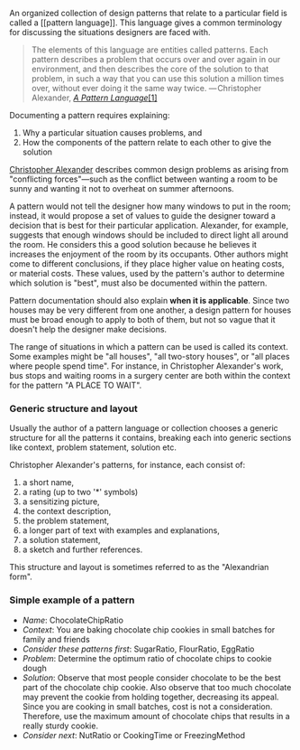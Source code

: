 An organized collection of design patterns that relate to a particular field is called a [[pattern language]]. This language gives a common terminology for discussing the situations designers are faced with.

> The elements of this language are entities called patterns. Each pattern describes a problem that occurs over and over again in our environment, and then describes the core of the solution to that problem, in such a way that you can use this solution a million times over, without ever doing it the same way twice. — Christopher Alexander, _[A Pattern Language](https://en.wikipedia.org/wiki/A_Pattern_Language "A Pattern Language")_[[1]](https://en.wikipedia.org/wiki/Design_pattern#cite_note-Alexander,_A_Pattern_Language-1)

Documenting a pattern requires explaining: 

1. Why a particular situation causes problems, and 
2. How the components of the pattern relate to each other to give the solution 

[Christopher Alexander](https://en.wikipedia.org/wiki/Christopher_Alexander "Christopher Alexander") describes common design problems as arising from "conflicting forces"—such as the conflict between wanting a room to be sunny and wanting it not to overheat on summer afternoons. 

A pattern would not tell the designer how many windows to put in the room; instead, it would propose a set of values to guide the designer toward a decision that is best for their particular application. Alexander, for example, suggests that enough windows should be included to direct light all around the room. He considers this a good solution because he believes it increases the enjoyment of the room by its occupants. Other authors might come to different conclusions, if they place higher value on heating costs, or material costs. These values, used by the pattern's author to determine which solution is "best", must also be documented within the pattern.

Pattern documentation should also explain **when it is applicable**. Since two houses may be very different from one another, a design pattern for houses must be broad enough to apply to both of them, but not so vague that it doesn't help the designer make decisions.

The range of situations in which a pattern can be used is called its context. Some examples might be "all houses", "all two-story houses", or "all places where people spend time". For instance, in Christopher Alexander's work, bus stops and waiting rooms in a surgery center are both within the context for the pattern "A PLACE TO WAIT".

### Generic structure and layout

Usually the author of a pattern language or collection chooses a generic structure for all the patterns it contains, breaking each into generic sections like context, problem statement, solution etc.

Christopher Alexander's patterns, for instance, each consist of:
1. a short name, 
2. a rating (up to two '*' symbols)
3. a sensitizing picture, 
4. the context description, 
5. the problem statement,
6. a longer part of text with examples and explanations, 
7. a solution statement, 
8. a sketch and further references. 

This structure and layout is sometimes referred to as the "Alexandrian form".
### Simple example of a pattern

- _Name_: ChocolateChipRatio
- _Context_: You are baking chocolate chip cookies in small batches for family and friends
- _Consider these patterns first_: SugarRatio, FlourRatio, EggRatio
- _Problem_: Determine the optimum ratio of chocolate chips to cookie dough
- _Solution_: Observe that most people consider chocolate to be the best part of the chocolate chip cookie. Also observe that too much chocolate may prevent the cookie from holding together, decreasing its appeal. Since you are cooking in small batches, cost is not a consideration. Therefore, use the maximum amount of chocolate chips that results in a really sturdy cookie.
- _Consider next_: NutRatio or CookingTime or FreezingMethod